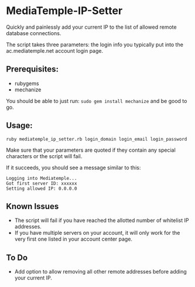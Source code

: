MediaTemple-IP-Setter
=====================

Quickly and painlessly add your current IP to the list of allowed remote database connections.

The script takes three parameters: the login info you typically put into the ac.mediatemple.net account login page.

Prerequisites:
--------------

* rubygems
* mechanize

You should be able to just run: ```sudo gem install mechanize``` and be good to go.


Usage:
------

```ruby mediatemple_ip_setter.rb login_domain login_email login_password```

Make sure that your parameters are quoted if they contain any special characters or the script will fail.

If it succeeds, you should see a message similar to this:

```
Logging into Mediatemple...
Got first server ID: xxxxxx
Setting allowed IP: 0.0.0.0
```

Known Issues
------------
* The script will fail if you have reached the allotted number of whitelist IP addresses.
* If you have multiple servers on your account, it will only work for the very first one listed in your account center page.

To Do
-----
* Add option to allow removing all other remote addresses before adding your current IP.